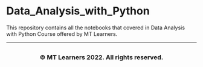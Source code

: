 # Data_Analysis_with_Python
This repository contains all the notebooks that covered in Data Analysis with Python Course offered by MT Learners.
<hr>

## <h3 align="center"> © MT Learners 2022. All rights reserved. <h3/>
